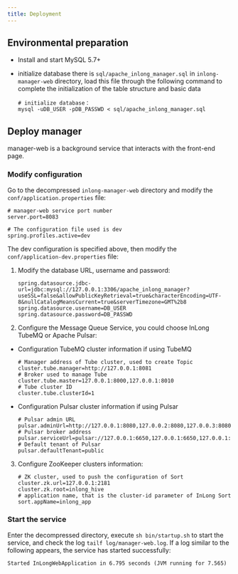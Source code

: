 ```yaml
---
title: Deployment
---
```


## Environmental preparation
- Install and start MySQL 5.7+
- initialize database
  there is `sql/apache_inlong_manager.sql` in `inlong-manager-web` directory, load this file through the
  following command to complete the initialization of the table structure and basic data

  ```shell
  # initialize database：
  mysql -uDB_USER -pDB_PASSWD < sql/apache_inlong_manager.sql
  ```

## Deploy manager

manager-web is a background service that interacts with the front-end page.

### Modify configuration

Go to the decompressed `inlong-manager-web` directory and modify the `conf/application.properties` file:

```properties
# manager-web service port number
server.port=8083

# The configuration file used is dev
spring.profiles.active=dev
```

The dev configuration is specified above, then modify the `conf/application-dev.properties` file:

1) Modify the database URL, username and password:

   ```properties
   spring.datasource.jdbc-url=jdbc:mysql://127.0.0.1:3306/apache_inlong_manager?useSSL=false&allowPublicKeyRetrieval=true&characterEncoding=UTF-8&nullCatalogMeansCurrent=true&serverTimezone=GMT%2b8
   spring.datasource.username=DB_USER
   spring.datasource.password=DB_PASSWD
   ```

2) Configure the Message Queue Service, you could choose InLong TubeMQ or Apache Pulsar:

- Configuration TubeMQ cluster information if using TubeMQ
   ```properties
   # Manager address of Tube cluster, used to create Topic
   cluster.tube.manager=http://127.0.0.1:8081
   # Broker used to manage Tube
   cluster.tube.master=127.0.0.1:8000,127.0.0.1:8010
   # Tube cluster ID
   cluster.tube.clusterId=1
   ```

- Configuration Pulsar cluster information if using Pulsar
   ```properties
   # Pulsar admin URL
   pulsar.adminUrl=http://127.0.0.1:8080,127.0.0.2:8080,127.0.0.3:8080
   # Pulsar broker address
   pulsar.serviceUrl=pulsar://127.0.0.1:6650,127.0.0.1:6650,127.0.0.1:6650
   # Default tenant of Pulsar
   pulsar.defaultTenant=public
   ```
  
3) Configure ZooKeeper clusters information:

   ```properties
   # ZK cluster, used to push the configuration of Sort
   cluster.zk.url=127.0.0.1:2181
   cluster.zk.root=inlong_hive
   # application name, that is the cluster-id parameter of InLong Sort
   sort.appName=inlong_app
   ```
### Start the service

Enter the decompressed directory, execute `sh bin/startup.sh` to start the service, and check the
log `tailf log/manager-web.log`. If a log similar to the following appears, the service has started successfully:

```shell
Started InLongWebApplication in 6.795 seconds (JVM running for 7.565)
```